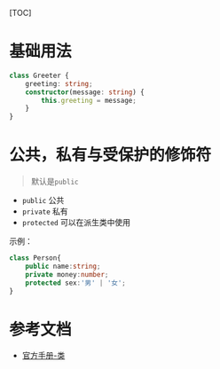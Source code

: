 [TOC]

# 基础用法
```ts
class Greeter {
    greeting: string;
    constructor(message: string) {
        this.greeting = message;
    }
}
```

# 公共，私有与受保护的修饰符
> 默认是`public`

- `public` 公共
- `private` 私有
- `protected` 可以在派生类中使用

示例：
```ts
class Person{
    public name:string;
    private money:number;
    protected sex:'男' | '女';
}
```

# 参考文档
- [官方手册-类](https://www.tslang.cn/docs/handbook/classes.html)
